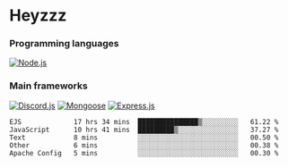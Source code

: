 # Heyzzz  

### Programming languages  

[![Node.js](https://img.shields.io/badge/-Node.js-262626?style=for-the-badge)](https://nodejs.org/ru)

### Main frameworks

[![Discord.js](https://img.shields.io/badge/-Discord.js-262626?style=for-the-badge)](https://www.npmjs.com/package/discord.js) [![Mongoose](https://img.shields.io/badge/-Mongoose-262626?style=for-the-badge)](https://www.npmjs.com/package/mongoose) [![Express.js](https://img.shields.io/badge/-Express.js-262626?style=for-the-badge)](https://www.npmjs.com/package/express)
<!--START_SECTION:waka-->
```text
EJS             17 hrs 34 mins  ███████████████▒░░░░░░░░░   61.22 % 
JavaScript      10 hrs 41 mins  █████████▒░░░░░░░░░░░░░░░   37.27 % 
Text            8 mins          ░░░░░░░░░░░░░░░░░░░░░░░░░   00.50 % 
Other           6 mins          ░░░░░░░░░░░░░░░░░░░░░░░░░   00.38 % 
Apache Config   5 mins          ░░░░░░░░░░░░░░░░░░░░░░░░░   00.30 % 
```
<!--END_SECTION:waka-->
